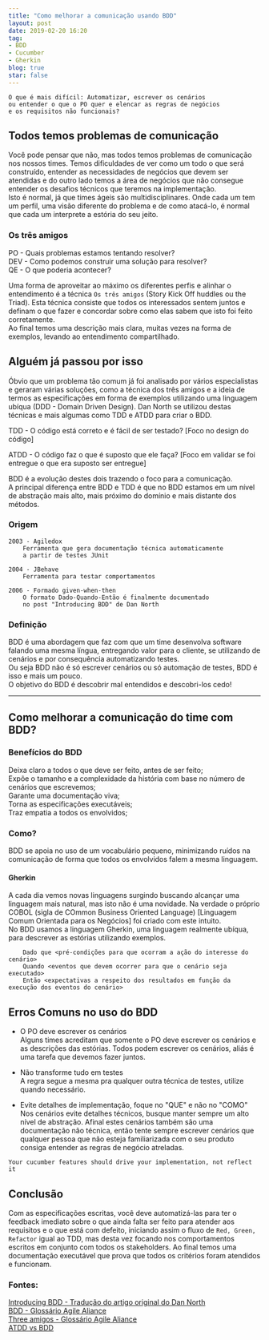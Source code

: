 ```yaml
---
title: "Como melhorar a comunicação usando BDD"
layout: post
date: 2019-02-20 16:20
tag:
- BDD
- Cucumber
- Gherkin
blog: true
star: false
---
```


 
 
	O que é mais difícil: Automatizar, escrever os cenários 
	ou entender o que o PO quer e elencar as regras de negócios 
	e os requisitos não funcionais? 
 
## Todos temos problemas de comunicação 
 
Você pode pensar que não, mas todos temos problemas de comunicação nos nossos times. Temos dificuldades de ver como um todo o que será construído, entender as necessidades de negócios que devem ser atendidas e do outro lado temos a área de negócios que não consegue entender os desafios técnicos que teremos na implementação.  
Isto é normal, já que times ágeis são multidisciplinares. Onde cada um tem um perfil, uma visão diferente do problema e de como atacá-lo, é normal que cada um interprete a estória do seu jeito.  
 
### Os três amigos 
 
PO - Quais problemas estamos tentando resolver?  
DEV - Como podemos construir uma solução para resolver?  
QE - O que poderia acontecer?  
 
Uma forma de aproveitar ao máximo os diferentes perfis e alinhar o entendimento é a técnica `Os três amigos` (Story Kick Off huddles ou the Triad). Esta técnica consiste que todos os interessados sentem juntos e definam o que fazer e concordar sobre como elas sabem que isto foi feito corretamente.  
Ao final temos uma descrição mais clara, muitas vezes na forma de exemplos, levando ao entendimento compartilhado.  
 
## Alguém já passou por isso 
 
Óbvio que um problema tão comum já foi analisado por vários especialistas e geraram várias soluções, como a técnica dos três amigos e a ideia de termos as especificações em forma de exemplos utilizando uma linguagem ubíqua (DDD - Domain Driven Design). Dan North se utilizou destas técnicas e mais algumas como TDD e ATDD para criar o BDD.  
  
TDD - O código está correto e é fácil de ser testado? [Foco no design do código]  
 
ATDD - O código faz o que é suposto que ele faça? [Foco em validar se foi entregue o que era suposto ser entregue]  
 
BDD é a evolução destes dois trazendo o foco para a comunicação.  
A principal diferença entre BDD e TDD é que no BDD estamos em um nível de abstração mais alto, mais próximo do domínio e mais distante dos métodos.  
 
### Origem 
 
	2003 - Agiledox
		Ferramenta que gera documentação técnica automaticamente 
		a partir de testes JUnit
 
	2004 - JBehave
		Ferramenta para testar comportamentos
 
	2006 - Formado given-when-then
		O formato Dado-Quando-Então é finalmente documentado 
		no post "Introducing BDD" de Dan North
 
### Definição 
 
BDD é uma abordagem que faz com que um time desenvolva software falando uma mesma língua, entregando valor para o cliente, se utilizando de cenários e por consequência automatizando testes.  
Ou seja BDD não é só escrever cenários ou só automação de testes, BDD é isso e mais um pouco.  
O objetivo do BDD é descobrir mal entendidos e descobri-los cedo!  
  
___
## Como melhorar a comunicação do time com BDD? 
 
### Benefícios do BDD 
 
Deixa claro a todos o que deve ser feito, antes de ser feito;  
Expõe o tamanho e a complexidade da história com base no número de cenários que escrevemos;  
Garante uma documentação viva;  
Torna as especificações executáveis;  
Traz empatia a todos os envolvidos;  
 
### Como? 
 
BDD se apoia no uso de um vocabulário pequeno, minimizando ruídos na comunicação de forma que todos os envolvidos falem a mesma linguagem.  
  
#### Gherkin 
 
A cada dia vemos novas linguagens surgindo buscando alcançar uma linguagem mais natural, mas isto não é uma novidade. Na verdade o próprio COBOL (sigla de COmmon Business Oriented Language) [Linguagem Comum Orientada para os Negócios] foi criado com este intuito.  	
No BDD usamos a linguagem Gherkin, uma linguagem realmente ubíqua, para descrever as estórias utilizando exemplos.  
 
```Gherkin
	Dado que <pré-condições para que ocorram a ação do interesse do cenário>
	Quando <eventos que devem ocorrer para que o cenário seja executado>
	Então <expectativas a respeito dos resultados em função da execução dos eventos do cenário>
```
 
## Erros Comuns no uso do BDD 
 
- O PO deve escrever os cenários  
Alguns times acreditam que somente o PO deve escrever os cenários e as descrições das estórias. Todos podem escrever os cenários, aliás é uma tarefa que devemos fazer juntos.  
  
- Não transforme tudo em testes  
A regra segue a mesma pra qualquer outra técnica de testes, utilize quando necessário.  
  
- Evite detalhes de implementação, foque no "QUE" e não no "COMO"  
Nos cenários evite detalhes técnicos, busque manter sempre um alto nível de abstração. Afinal estes cenários também são uma documentação não técnica, então tente sempre escrever cenários que qualquer pessoa que não esteja familiarizada com o seu produto consiga entender as regras de negócio atreladas.  
  
  
`Your cucumber features should drive your implementation, not reflect it`  
  
  
## Conclusão  
  
Com as especificações escritas, você deve automatizá-las para ter o feedback imediato sobre o que ainda falta ser feito para atender aos requisitos e o que está com defeito, iniciando assim o fluxo de `Red, Green, Refactor` igual ao TDD, mas desta vez focando nos comportamentos escritos em conjunto com todos os stakeholders. Ao final temos uma documentação executável que prova que todos os critérios foram atendidos e funcionam.  
  
### Fontes:
  
[Introducing BDD - Tradução do artigo original do Dan North](http://broncodev.com/2016-10-11-introduzindo-o-bdd/)  
[BDD - Glossário Agile Aliance](https://www.agilealliance.org/glossary/bdd/)  
[Three amigos - Glossário Agile Aliance](https://www.agilealliance.org/glossary/three-amigos/)  
[ATDD vs BDD](https://lizkeogh.com/2011/06/27/atdd-vs-bdd-and-a-potted-history-of-some-related-stuff/)  

